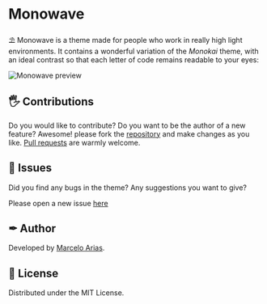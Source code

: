 # Monowave
⛱ Monowave is a theme made for people who work in really high light environments. It contains a wonderful variation of the *Monokai* theme, with an ideal contrast so that each letter of code remains readable to your eyes:

![Monowave preview](https://i.imgur.com/2NZbnzl.png)

## 🖐 Contributions
Do you would like to contribute? Do you want to be the author of a new feature?
Awesome! please fork the [repository](https://github.com/360macky/monowave) and make changes as you like. [Pull requests](https://github.com/360macky/monowave/pulls) are warmly welcome.

## 🐛 Issues
Did you find any bugs in the theme? Any suggestions you want to give?

Please open a new issue [here](https://github.com/360macky/monowave/issues)

## ✒ Author
Developed by [Marcelo Arias](https://github.com/360macky).

## 📃 License
Distributed under the MIT License.
